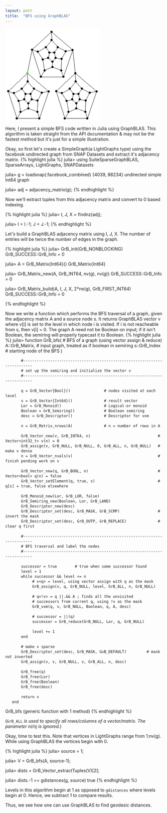 ```yaml
---
layout: post
title:  "BFS using GraphBLAS"
---
```


<img src="../assets/bfs_gif.gif">

Here, I present a simple BFS code written in Julia using GraphBLAS. This algorithm is taken straight from the API documentation & may not be the fastest method but it's just for a simple illustration.

Okay, so first let's create a SimpleGraph(a LightGraphs type) using the facebook undirected graph from SNAP Datasets and extract it's adjacency matrix.
{% highlight julia %}
julia> using SuiteSparseGraphBLAS, SparseArrays, LightGraphs, SNAPDatasets

julia> g = loadsnap(:facebook_combined)
{4039, 88234} undirected simple Int64 graph

julia> adj = adjacency_matrix(g);
{% endhighlight %}

Now we'll extract tuples from this adjacency matrix and convert to 0 based indexing.

{% highlight julia %}
julia> I, J, X = findnz(adj);

julia> I = I.-1; J = J.-1;
{% endhighlight %}

Let's build a GraphBLAS adjacency matrix using I, J, X. The number of entries will be twice the number of edges in the graph.

{% highlight julia %}
julia> GrB_init(GrB_NONBLOCKING)
GrB_SUCCESS::GrB_Info = 0

julia> A = GrB_Matrix{Int64}()
GrB_Matrix{Int64}

julia> GrB_Matrix_new(A, GrB_INT64, nv(g), nv(g))
GrB_SUCCESS::GrB_Info = 0

julia> GrB_Matrix_build(A, I, J, X, 2*ne(g), GrB_FIRST_INT64)
GrB_SUCCESS::GrB_Info = 0

{% endhighlight %}

Now we write a function which performs the BFS traversal of a graph, given the adjacency matrix A and a source node s. It returns GraphBLAS vector v where v[i] is set to the level in which node i is visited. If i is not reacheable from s, then v[i] = 0. The graph A need not be Boolean on input; if it isn't Boolean, the semiring will properly typecast it to Boolean.
{% highlight julia %}
julia> function GrB_bfs(                # BFS of a graph (using vector assign & reduce)
                A::GrB_Matrix,          # input graph, treated as if boolean in semiring
                s::GrB_Index            # starting node of the BFS
            )

           #--------------------------------------------------------------------------
           # set up the semiring and initialize the vector v
           #--------------------------------------------------------------------------

           q = GrB_Vector{Bool}()               # nodes visited at each level
           v = GrB_Vector{Int64}()              # result vector
           Lor = GrB_Monoid()                   # Logical-or monoid
           Boolean = GrB_Semiring()             # Boolean semiring
           desc = GrB_Descriptor()              # Descriptor for vxm

           n = GrB_Matrix_nrows(A)              # n = number of rows in A

           GrB_Vector_new(v, GrB_INT64, n)                              # Vector<int32_t> v(n) = 0
           GrB_assign(v, GrB_NULL, GrB_NULL, 0, GrB_ALL, n, GrB_NULL)   # make v dense
           n = GrB_Vector_nvals(v)                                      # finish pending work on v

           GrB_Vector_new(q, GrB_BOOL, n)                               # Vector<bool> q(n) = false
           GrB_Vector_setElement(q, true, s)                            # q[s] = true, false elsewhere

           GrB_Monoid_new(Lor, GrB_LOR, false)
           GrB_Semiring_new(Boolean, Lor, GrB_LAND)
           GrB_Descriptor_new(desc)
           GrB_Descriptor_set(desc, GrB_MASK, GrB_SCMP)                 # invert the mask
           GrB_Descriptor_set(desc, GrB_OUTP, GrB_REPLACE)              # clear q first

           #--------------------------------------------------------------------------
           # BFS traversal and label the nodes
           #--------------------------------------------------------------------------

           successor = true        # true when some successor found
           level = 1
           while successor && level <= n
                # v<q> = level, using vector assign with q as the mask
                GrB_assign(v, q, GrB_NULL, level, GrB_ALL, n, GrB_NULL)

                # q<!v> = q ||.&& A ; finds all the unvisited
                # successors from current q, using !v as the mask
                GrB_vxm(q, v, GrB_NULL, Boolean, q, A, desc)

                # successor = ||(q)
                successor = GrB_reduce(GrB_NULL, Lor, q, GrB_NULL)

                level += 1
           end

           # make v sparse
           GrB_Descriptor_set(desc, GrB_MASK, GxB_DEFAULT)         # mask not inverted
           GrB_assign(v, v, GrB_NULL, v, GrB_ALL, n, desc)

           GrB_free(q)
           GrB_free(Lor)
           GrB_free(Boolean)
           GrB_free(desc)

           return v
       end
GrB_bfs (generic function with 1 method)
{% endhighlight %}

(`GrB_ALL` <i>is used to specify all rows/columns of a vector/matrix. The parameter ni/nj is ignored.</i>)

Okay, time to test this. Note that vertices in LightGraphs range from 1:nv(g). While using GraphBLAS the vertices begin with 0.

{% highlight julia %}
julia> source = 1;

julia> V = GrB_bfs(A, source-1);

julia> dists = GrB_Vector_extractTuples(V)[2];

julia> dists.-1 == gdistances(g, source)
true
{% endhighlight %}

Levels in this algorithm begin at 1 as opposed to `gdistances` where levels begin at 0. Hence, we subtract 1 to compare results.

Thus, we see how one can use GraphBLAS to find geodesic distances.
